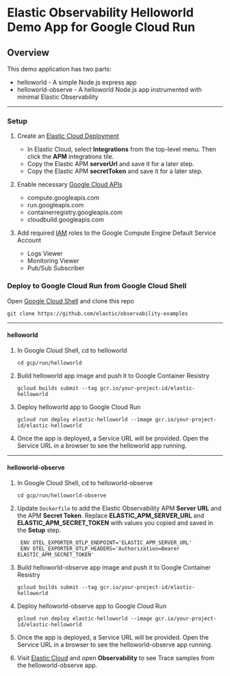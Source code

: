 # Elastic Observability Helloworld Demo App for Google Cloud Run

## Overview

This demo application has two parts: 
* helloworld - A simple Node.js express app
* helloworld-observe - A helloworld Node.js app instrumented with minimal Elastic Observability

---

### Setup

1. Create an [Elastic Cloud Deployment](https://cloud.elastic.co)
   * In Elastic Cloud, select **Integrations** from the top-level menu. Then click the **APM** integrations tile.
   * Copy the Elastic APM **serverUrl** and save it for a later step.
   * Copy the Elastic APM **secretToken** and save it for a later step.



2. Enable necessary [Google Cloud APIs](https://console.cloud.google.com/flows/enableapi?apiid=compute.googleapis.com,,run.googleapis.com,containerregistry.googleapis.com,cloudbuild.googleapis.com)
   * compute.googleapis.com
   * run.googleapis.com
   * containerregistry.googleapis.com
   * cloudbuild.googleapis.com


3. Add required [IAM](https://console.cloud.google.com/iam-admin/) roles to the Google Compute Engine Default Service Account
   * Logs Viewer
   * Monitoring Viewer
   * Pub/Sub Subscriber


### Deploy to Google Cloud Run from Google Cloud Shell


Open [Google Cloud Shell](https://console.cloud.google.com/cloudshell) and clone this repo
```
git clone https://github.com/elastic/observability-examples

```

---

#### helloworld
1. In Google Cloud Shell, cd to helloworld
    ```
    cd gcp/run/helloworld
    ```
2. Build helloworld app image and push it to Google Container Resistry
    ```
    gcloud builds submit --tag gcr.io/your-project-id/elastic-helloworld
    ```
3. Deploy helloworld app to Google Cloud Run
    ```
    gcloud run deploy elastic-helloworld --image gcr.io/your-project-id/elastic-helloworld
    ```
4. Once the app is deployed, a Service URL will be provided. Open the Service URL in a browser to see the helloworld app running.

---

#### helloworld-observe

1. In Google Cloud Shell, cd to helloworld-observe
    ```
    cd gcp/run/helloworld-observe
    ```
2. Update `Dockerfile` to add the Elastic Observability APM **Server URL** and the APM **Secret Token**. Replace **ELASTIC_APM_SERVER_URL** and **ELASTIC_APM_SECRET_TOKEN** with values you copied and saved in the **Setup** step.
   ```
    ENV OTEL_EXPORTER_OTLP_ENDPOINT='ELASTIC_APM_SERVER_URL'
    ENV OTEL_EXPORTER_OTLP_HEADERS='Authorization=Bearer ELASTIC_APM_SECRET_TOKEN'
   ```

3. Build helloworld-observe app image and push it to Google Container Resistry
    ```
    gcloud builds submit --tag gcr.io/your-project-id/elastic-helloworld
    ```
4. Deploy helloworld-observe app to Google Cloud Run
    ```
    gcloud run deploy elastic-helloworld --image gcr.io/your-project-id/elastic-helloworld
    ```
5. Once the app is deployed, a Service URL will be provided. Open the Service URL in a browser to see the helloworld-observe app running.
6. Visit [Elastic Cloud](https://cloud.elastic.co/home) and open **Observability** to see Trace samples from the helloworld-observe app.
